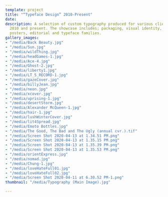 ```yaml
---
template: project
title: "“Typeface Design” 2010-Present"
date: 
description: A selection of custom typography produced for various clients between
  2010 and present. The showcase includes; packaging, visual identity, book covers,
  posters, editorial and typeface families.
gallery_images:
- "/media/Back Beauty.jpg"
- "/media/Sun.jpg"
- "/media/wildThing.jpg"
- "/media/headGames-1.jpg"
- "/media/Ace-4.jpg"
- "/media/Ghost-2.jpg"
- "/media/liberty1.jpg"
- "/media/LT_5_RECORD-1.jpg"
- "/media/gazeCover.jpg"
- "/media/billyJean.jpg"
- "/media/neon.jpg"
- "/media/xcover.jpg"
- "/media/uprising-1.jpg"
- "/media/desertStorm.jpg"
- "/media/Alexander McQueen-1.jpg"
- "/media/hair-1.jpg"
- "/media/lushWinterCover.jpg"
- "/media/lit4Spread.jpg"
- "/media/Emoto Bottles.jpg"
- "/media/The Good, The Bad and The Ugly (annual cvr.).tif"
- "/media/Screen Shot 2020-04-13 at 1.34.51 PM.png"
- "/media/Screen Shot 2020-04-13 at 1.35.15 PM.png"
- "/media/Screen Shot 2020-04-13 at 1.35.39 PM.png"
- "/media/Screen Shot 2020-04-13 at 1.35.53 PM.png"
- "/media/orientExpress.jpg"
- "/media/nomad.jpg"
- "/media/Chung-1.jpg"
- "/media/loveHateFull01.jpg"
- "/media/loveHateFull02.jpg"
- "/media/Screen Shot 2020-04-11 at 6.30.52 PM-1.png"
thumbnail: "/media/Typography (Main Image).jpg"

---
```


